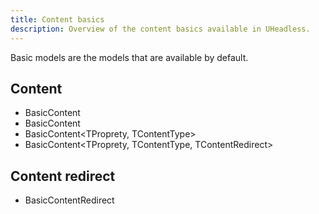 ```yaml
---
title: Content basics
description: Overview of the content basics available in UHeadless.
---
```


Basic models are the models that are available by default.

## Content
* BasicContent
* BasicContent<TProperty>
* BasicContent<TProprety, TContentType>
* BasicContent<TProprety, TContentType, TContentRedirect>

## Content redirect
* BasicContentRedirect
